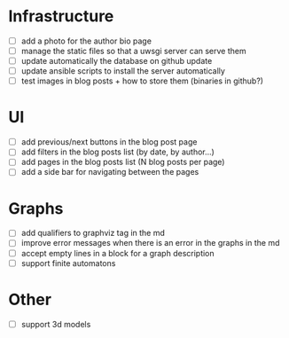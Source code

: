 # Infrastructure
- [ ] add a photo for the author bio page
- [ ] manage the static files so that a uwsgi server can serve them
- [ ] update automatically the database on github update
- [ ] update ansible scripts to install the server automatically
- [ ] test images in blog posts + how to store them (binaries in github?)

# UI
- [ ] add previous/next buttons in the blog post page
- [ ] add filters in the blog posts list (by date, by author...)
- [ ] add pages in the blog posts list (N blog posts per page)
- [ ] add a side bar for navigating between the pages

# Graphs
- [ ] add qualifiers to graphviz tag in the md
- [ ] improve error messages when there is an error in the graphs in the md
- [ ] accept empty lines in a block for a graph description
- [ ] support finite automatons

# Other
- [ ] support 3d models
